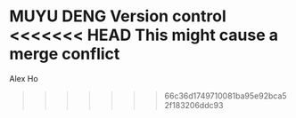 MUYU DENG
Version control
<<<<<<< HEAD
This might cause a merge conflict
=======
Alex Ho
>>>>>>> 66c36d1749710081ba95e92bca52f183206ddc93
